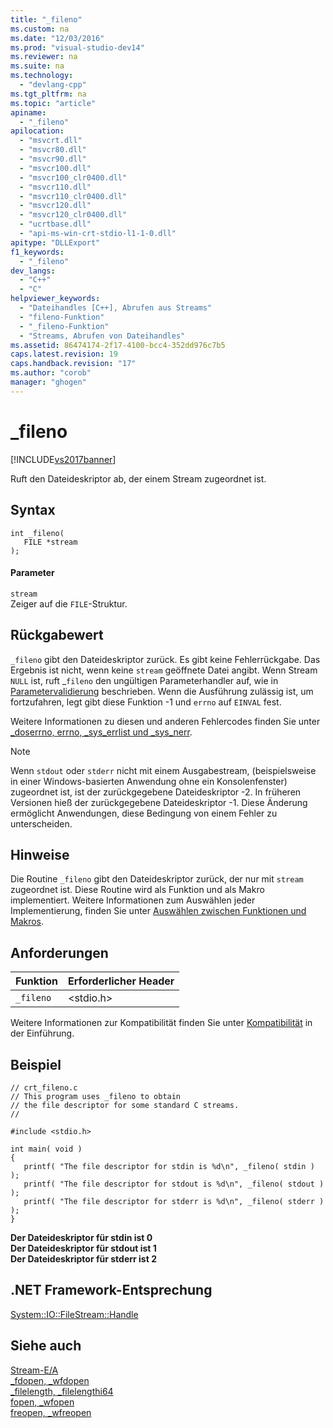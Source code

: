 ```yaml
---
title: "_fileno"
ms.custom: na
ms.date: "12/03/2016"
ms.prod: "visual-studio-dev14"
ms.reviewer: na
ms.suite: na
ms.technology: 
  - "devlang-cpp"
ms.tgt_pltfrm: na
ms.topic: "article"
apiname: 
  - "_fileno"
apilocation: 
  - "msvcrt.dll"
  - "msvcr80.dll"
  - "msvcr90.dll"
  - "msvcr100.dll"
  - "msvcr100_clr0400.dll"
  - "msvcr110.dll"
  - "msvcr110_clr0400.dll"
  - "msvcr120.dll"
  - "msvcr120_clr0400.dll"
  - "ucrtbase.dll"
  - "api-ms-win-crt-stdio-l1-1-0.dll"
apitype: "DLLExport"
f1_keywords: 
  - "_fileno"
dev_langs: 
  - "C++"
  - "C"
helpviewer_keywords: 
  - "Dateihandles [C++], Abrufen aus Streams"
  - "fileno-Funktion"
  - "_fileno-Funktion"
  - "Streams, Abrufen von Dateihandles"
ms.assetid: 86474174-2f17-4100-bcc4-352dd976c7b5
caps.latest.revision: 19
caps.handback.revision: "17"
ms.author: "corob"
manager: "ghogen"
---
```

# _fileno
[!INCLUDE[vs2017banner](../../assembler/inline/includes/vs2017banner.md)]

Ruft den Dateideskriptor ab, der einem Stream zugeordnet ist.  
  
## Syntax  
  
```  
int _fileno(   
   FILE *stream   
);  
```  
  
#### Parameter  
 `stream`  
 Zeiger auf die `FILE`\-Struktur.  
  
## Rückgabewert  
 `_fileno` gibt den Dateideskriptor zurück.  Es gibt keine Fehlerrückgabe.  Das Ergebnis ist nicht, wenn keine `stream` geöffnete Datei angibt.  Wenn Stream `NULL` ist, ruft \_`fileno` den ungültigen Parameterhandler auf, wie in [Parametervalidierung](../../c-runtime-library/parameter-validation.md) beschrieben.  Wenn die Ausführung zulässig ist, um fortzufahren, legt gibt diese Funktion \-1 und `errno` auf `EINVAL` fest.  
  
 Weitere Informationen zu diesen und anderen Fehlercodes finden Sie unter [\_doserrno, errno, \_sys\_errlist und \_sys\_nerr](../../c-runtime-library/errno-doserrno-sys-errlist-and-sys-nerr.md).  
  
> [!NOTE]
>  Wenn `stdout` oder `stderr` nicht mit einem Ausgabestream, \(beispielsweise in einer Windows\-basierten Anwendung ohne ein Konsolenfenster\) zugeordnet ist, ist der zurückgegebene Dateideskriptor \-2.  In früheren Versionen hieß der zurückgegebene Dateideskriptor \-1.  Diese Änderung ermöglicht Anwendungen, diese Bedingung von einem Fehler zu unterscheiden.  
  
## Hinweise  
 Die Routine `_fileno` gibt den Dateideskriptor zurück, der nur mit `stream` zugeordnet ist.  Diese Routine wird als Funktion und als Makro implementiert.  Weitere Informationen zum Auswählen jeder Implementierung, finden Sie unter [Auswählen zwischen Funktionen und Makros](../../c-runtime-library/recommendations-for-choosing-between-functions-and-macros.md).  
  
## Anforderungen  
  
|Funktion|Erforderlicher Header|  
|--------------|---------------------------|  
|`_fileno`|\<stdio.h\>|  
  
 Weitere Informationen zur Kompatibilität finden Sie unter [Kompatibilität](../../c-runtime-library/compatibility.md) in der Einführung.  
  
## Beispiel  
  
```  
// crt_fileno.c  
// This program uses _fileno to obtain  
// the file descriptor for some standard C streams.  
//  
  
#include <stdio.h>  
  
int main( void )  
{  
   printf( "The file descriptor for stdin is %d\n", _fileno( stdin ) );  
   printf( "The file descriptor for stdout is %d\n", _fileno( stdout ) );  
   printf( "The file descriptor for stderr is %d\n", _fileno( stderr ) );  
}  
```  
  
  **Der Dateideskriptor für stdin ist 0**  
**Der Dateideskriptor für stdout ist 1**  
**Der Dateideskriptor für stderr ist 2**   
## .NET Framework-Entsprechung  
 [System::IO::FileStream::Handle](https://msdn.microsoft.com/en-us/library/system.io.filestream.handle.aspx)  
  
## Siehe auch  
 [Stream\-E\/A](../../c-runtime-library/stream-i-o.md)   
 [\_fdopen, \_wfdopen](../../c-runtime-library/reference/fdopen-wfdopen.md)   
 [\_filelength, \_filelengthi64](../../c-runtime-library/reference/filelength-filelengthi64.md)   
 [fopen, \_wfopen](../../c-runtime-library/reference/fopen-wfopen.md)   
 [freopen, \_wfreopen](../../c-runtime-library/reference/freopen-wfreopen.md)